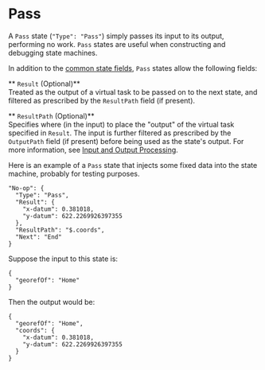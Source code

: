 # Pass<a name="amazon-states-language-pass-state"></a>

A `Pass` state \(`"Type": "Pass"`\) simply passes its input to its output, performing no work\. `Pass` states are useful when constructing and debugging state machines\.

In addition to the [common state fields](amazon-states-language-states.md#amazon-states-language-common-fields), `Pass` states allow the following fields:

** `Result` \(Optional\)**  
Treated as the output of a virtual task to be passed on to the next state, and filtered as prescribed by the `ResultPath` field \(if present\)\.

** `ResultPath` \(Optional\)**  
Specifies where \(in the input\) to place the "output" of the virtual task specified in `Result`\. The input is further filtered as prescribed by the `OutputPath` field \(if present\) before being used as the state's output\. For more information, see [Input and Output Processing](amazon-states-language-input-output-processing.md)\.

Here is an example of a `Pass` state that injects some fixed data into the state machine, probably for testing purposes\.

```
"No-op": {
  "Type": "Pass",
  "Result": {
    "x-datum": 0.381018,
    "y-datum": 622.2269926397355
  },
  "ResultPath": "$.coords",
  "Next": "End"
}
```

Suppose the input to this state is:

```
{
  "georefOf": "Home"
}
```

Then the output would be:

```
{
  "georefOf": "Home",
  "coords": {
    "x-datum": 0.381018,
    "y-datum": 622.2269926397355
  }
}
```